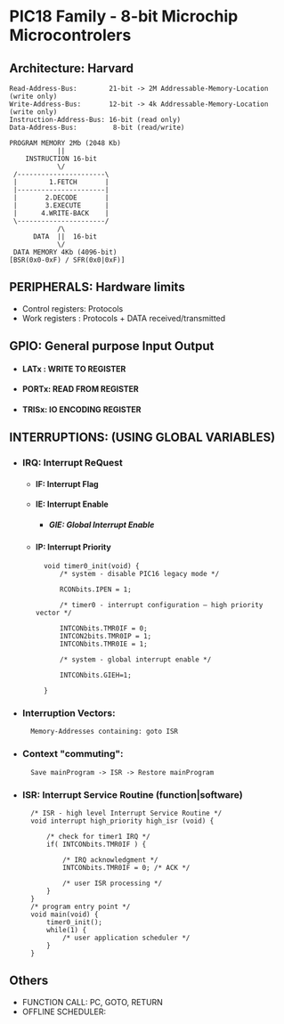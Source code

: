 # PIC18 Family - 8-bit Microchip Microcontrolers

## Architecture: Harvard
    Read-Address-Bus:        21-bit -> 2M Addressable-Memory-Location (write only)
    Write-Address-Bus:       12-bit -> 4k Addressable-Memory-Location (write only)
    Instruction-Address-Bus: 16-bit (read only)
    Data-Address-Bus:         8-bit (read/write)

    PROGRAM MEMORY 2Mb (2048 Kb)
                ||
        INSTRUCTION 16-bit
                \/
     /----------------------\
     |        1.FETCH       |
     |----------------------|
     |       2.DECODE       |
     |       3.EXECUTE      |
     |      4.WRITE-BACK    |
     \----------------------/
                /\
          DATA  ||  16-bit
                \/
     DATA MEMORY 4Kb (4096-bit)
    [BSR(0x0-0xF) / SFR(0x0|0xF)]

## PERIPHERALS: Hardware limits

+ Control registers: Protocols
+ Work registers   : Protocols + DATA received/transmitted

## GPIO: General purpose Input Output

+ #### LATx : WRITE TO REGISTER
+ #### PORTx: READ FROM REGISTER
+ #### TRISx: IO ENCODING REGISTER

## INTERRUPTIONS: (USING GLOBAL VARIABLES)

+ ### IRQ: Interrupt ReQuest
    + #### IF: Interrupt Flag
    + #### IE: Interrupt Enable
        + ##### GIE: Global Interrupt Enable
    + #### IP: Interrupt Priority
            void timer0_init(void) {
                /* system - disable PIC16 legacy mode */

                RCONbits.IPEN = 1;

                /* timer0 - interrupt configuration – high priority vector */

                INTCONbits.TMR0IF = 0;
                INTCON2bits.TMR0IP = 1;
                INTCONbits.TMR0IE = 1;

                /* system - global interrupt enable */

                INTCONbits.GIEH=1;

            }

+ ### Interruption Vectors:
        Memory-Addresses containing: goto ISR

+ ### Context "commuting":
        Save mainProgram -> ISR -> Restore mainProgram
+ ### ISR: Interrupt Service Routine (function|software)

        /* ISR - high level Interrupt Service Routine */
        void interrupt high_priority high_isr (void) {

            /* check for timer1 IRQ */
            if( INTCONbits.TMR0IF ) {

                /* IRQ acknowledgment */
                INTCONbits.TMR0IF = 0; /* ACK */

                /* user ISR processing */
            }
        }
        /* program entry point */
        void main(void) {
            timer0_init();
            while(1) {
                /* user application scheduler */
            }
        }

## Others
+ FUNCTION CALL: PC, GOTO, RETURN
+ OFFLINE SCHEDULER:
